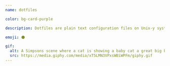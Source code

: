 ```yaml
---
name: dotfiles

color: bg-card-purple

description: Dotfiles are plain text configuration files on Unix-y systems for things like our shell, ~/.zshrc , our editor in ~/.vimrc , and many others.

emoji: ⚫

gif:
  alt: A Simpsons scene where a cat is showing a baby cat a great big ball of yarn.
  src: https://media.giphy.com/media/xT5LMN3VPxsWBiWPFm/giphy.gif
---
```

